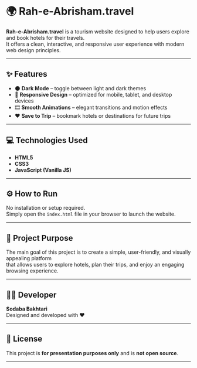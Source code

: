 # 🌍 Rah-e-Abrisham.travel

**Rah-e-Abrisham.travel** is a tourism website designed to help users explore and book hotels for their travels.  
It offers a clean, interactive, and responsive user experience with modern web design principles.

---

## ✨ Features

- 🌑 **Dark Mode** – toggle between light and dark themes  
- 📱 **Responsive Design** – optimized for mobile, tablet, and desktop devices  
- 🎞️ **Smooth Animations** – elegant transitions and motion effects  
- ❤️ **Save to Trip** – bookmark hotels or destinations for future trips  

---

## 💻 Technologies Used

- **HTML5**  
- **CSS3**  
- **JavaScript (Vanilla JS)**  

---

## ⚙️ How to Run

No installation or setup required.  
Simply open the `index.html` file in your browser to launch the website.

---

## 🎯 Project Purpose

The main goal of this project is to create a simple, user-friendly, and visually appealing platform  
that allows users to explore hotels, plan their trips, and enjoy an engaging browsing experience.

---

## 👩‍💻 Developer

**Sodaba Bakhtari**  
Designed and developed with ❤️

---

## 📜 License

This project is **for presentation purposes only** and is **not open source**.

---
